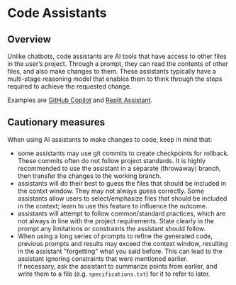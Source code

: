 # Code Assistants

## Overview

Unlike chatbots, code assistants are AI tools that have access to other files in the user’s project. Through a prompt, they can read the contents of other files, and also make changes to them. These assistants typically have a multi-stage reasoning model that enables them to think through the steps required to achieve the requested change.

Examples are [GitHub Copilot](https://github.com/features/copilot) and [Replit Assistant](https://replit.com/ai).

## Cautionary measures

When using AI assistants to make changes to code, keep in mind that:

- some assistants may use git commits to create checkpoints for rollback. These commits often do not follow project standards. It is highly recommended to use the assistant in a separate (throwaway) branch, then transfer the changes to the working branch.
- assistants will do their best to guess the files that should be included in the contxt window. They may not always guess correctly. Some assistants allow users to select/emphasize files that should be included in the context; learn to use this feature to influence the outcome.
- assistants will attempt to follow common/standard practices, which are not always in line with the project requirements. State clearly in the prompt any limitations or constraints the assistant should follow.
- When using a long series of prompts to refine the generated code, previous prompts and results may exceed the context window, resulting in the assistant "forgetting" what you said before. This can lead to the assistant ignoring constraints that were mentioned earlier.  
  If necessary, ask the assistant to summarize points from earlier, and write them to a file (e.g. `specifications.txt`) for it to refer to later.
